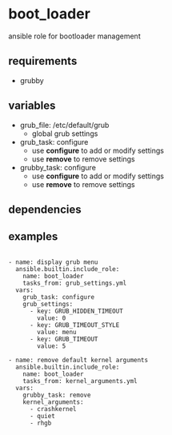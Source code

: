 # boot_loader
ansible role for bootloader management

## requirements
- grubby

## variables
- grub_file: /etc/default/grub
  - global grub settings
- grub_task: configure
  - use **configure** to add or modify settings
  - use **remove** to remove settings
- grubby_task: configure
  - use **configure** to add or modify settings
  - use **remove** to remove settings

## dependencies

## examples
```

- name: display grub menu
  ansible.builtin.include_role:
    name: boot_loader
    tasks_from: grub_settings.yml
  vars:
    grub_task: configure
    grub_settings:
      - key: GRUB_HIDDEN_TIMEOUT
        value: 0
      - key: GRUB_TIMEOUT_STYLE
        value: menu
      - key: GRUB_TIMEOUT
        value: 5

- name: remove default kernel arguments
  ansible.builtin.include_role:
    name: boot_loader
    tasks_from: kernel_arguments.yml
  vars:
    grubby_task: remove
    kernel_arguments:
      - crashkernel
      - quiet
      - rhgb

```
